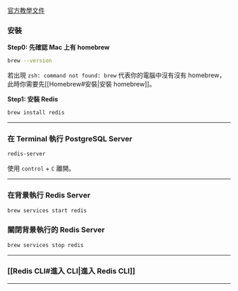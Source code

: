 [官方教學文件](https://redis.io/docs/getting-started/installation/install-redis-on-mac-os/)

### 安裝

**Step0: 先確認 Mac 上有 homebrew**

```bash
brew --version
```

若出現 `zsh: command not found: brew` 代表你的電腦中沒有沒有 homebrew，此時你需要先[[Homebrew#安裝|安裝 homebrew]]。

**Step1: 安裝 Redis**

```bash
brew install redis
```

---

### 在 Terminal 執行 PostgreSQL Server

```bash
redis-server
```

使用 `control` + `C` 離開。

---

### 在背景執行 Redis Server

```bash
brew services start redis
```

### 關閉背景執行的 Redis Server

```bash
brew services stop redis
```

---

### [[Redis CLI#進入 CLI|進入 Redis CLI]]

---
